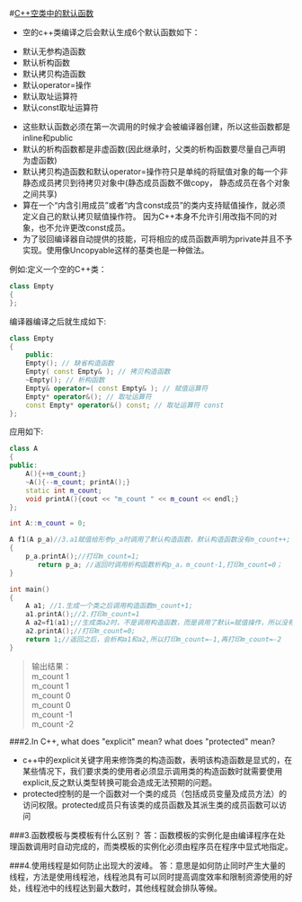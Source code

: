 
#[C++空类中的默认函数](http://blog.csdn.net/peter_teng/article/details/12041591)
* 空的c++类编译之后会默认生成6个默认函数如下：
 + 默认无参构造函数
 + 默认析构函数
 + 默认拷贝构造函数
 + 默认operator=操作
 + 默认取址运算符
 + 默认const取址运算符
  
* 这些默认函数必须在第一次调用的时候才会被编译器创建，所以这些函数都是inline和public  
* 默认的析构函数都是非虚函数(因此继承时，父类的析构函数要尽量自己声明为虚函数)  
* 默认拷贝构造函数和默认operator=操作符只是单纯的将赋值对象的每一个非静态成员拷贝到待拷贝对象中(静态成员函数不做copy，
  静态成员在各个对象之间共享)  
* 算在一个“内含引用成员”或者“内含const成员”的类内支持赋值操作，就必须定义自己的默认拷贝赋值操作符。
  因为C++本身不允许引用改指不同的对象，也不允许更改const成员。  
* 为了驳回编译器自动提供的技能，可将相应的成员函数声明为private并且不予实现。使用像Uncopyable这样的基类也是一种做法。
 
例如:定义一个空的C++类：     

```c++
class Empty
{
};
```
编译器编译之后就生成如下:  

```c++
class Empty
{
    public:
    Empty(); // 缺省构造函数
    Empty( const Empty& ); // 拷贝构造函数
    ~Empty(); // 析构函数
    Empty& operator=( const Empty& ); // 赋值运算符
    Empty* operator&(); // 取址运算符
    const Empty* operator&() const; // 取址运算符 const
};
```
应用如下:    

```c++
class A
{
public:
    A(){++m_count;}
    ~A(){--m_count; printA();}
    static int m_count;
    void printA(){cout << "m_count " << m_count << endl;}
};

int A::m_count = 0;

A f1(A p_a)//3.a1赋值给形参p_a时调用了默认构造函数，默认构造函数没有m_count++;
{
    p_a.printA();//打印m_count=1;
	   return p_a; //返回时调用析构函数析构p_a，m_count-1,打印m_count=0；
}

int main()
{
    A a1; //1.生成一个类之后调用构造函数m_count+1;
    a1.printA();//2.打印m_count=1
    A a2=f1(a1);//生成类a2时，不是调用构造函数，而是调用了默认=赋值操作，所以没有m_count++
    a2.printA();//打印m_count=0;
    return 1;//返回之后，会析构a1和a2,所以打印m_count=-1,再打印m_count=-2
}
```

> 输出结果：  
 m_count 1  
 m_count 1  
 m_count 0  
 m_count 0  
 m_count -1  
 m_count -2  


###2.In C++, what does "explicit" mean? what does "protected" mean?    
* c++中的explicit关键字用来修饰类的构造函数，表明该构造函数是显式的，在某些情况下，我们要求类的使用者必须显示调用类的构造函数时就需要使用explicit,反之默认类型转换可能会造成无法预期的问题。   
* protected控制的是一个函数对一个类的成员（包括成员变量及成员方法）的访问权限。protected成员只有该类的成员函数及其派生类的成员函数可以访问    

###3.函数模板与类模板有什么区别？
答：函数模板的实例化是由编译程序在处理函数调用时自动完成的，而类模板的实例化必须由程序员在程序中显式地指定。

###4.使用线程是如何防止出现大的波峰。
答：意思是如何防止同时产生大量的线程，方法是使用线程池，线程池具有可以同时提高调度效率和限制资源使用的好处，线程池中的线程达到最大数时，其他线程就会排队等候。
